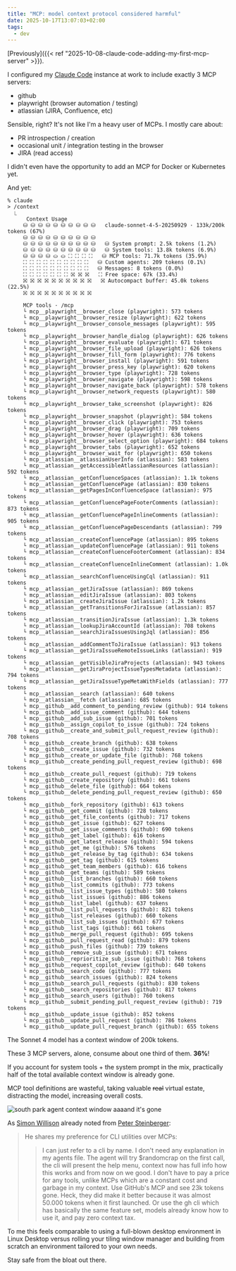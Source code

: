 ```yaml
---
title: "MCP: model context protocol considered harmful"
date: 2025-10-17T13:07:03+02:00
tags:
  - dev
---
```


[Previously]({{< ref "2025-10-08-claude-code-adding-my-first-mcp-server" >}}).

I configured my [Claude Code](https://www.claude.com/product/claude-code)
instance at work to include exactly 3 MCP servers:

- github
- playwright (browser automation / testing)
- atlassian (JIRA, Confluence, etc)

Sensible, right? It's not like I'm a heavy user of MCPs. I mostly care about:

- PR introspection / creation
- occasional unit / integration testing in the browser
- JIRA (read access)

I didn't even have the opportunity to add an MCP for Docker or Kubernetes yet.

And yet:

```
% claude
> /context
  ⎿
      Context Usage
     ⛁ ⛁ ⛁ ⛁ ⛁ ⛁ ⛁ ⛁ ⛁ ⛁   claude-sonnet-4-5-20250929 · 133k/200k tokens (67%)
     ⛁ ⛁ ⛁ ⛁ ⛁ ⛁ ⛁ ⛁ ⛁ ⛁
     ⛁ ⛁ ⛁ ⛁ ⛁ ⛁ ⛁ ⛁ ⛁ ⛁   ⛁ System prompt: 2.5k tokens (1.2%)
     ⛁ ⛁ ⛁ ⛁ ⛁ ⛁ ⛁ ⛁ ⛁ ⛁   ⛁ System tools: 13.8k tokens (6.9%)
     ⛁ ⛁ ⛁ ⛁ ⛀ ⛀ ⛶ ⛶ ⛶ ⛶   ⛁ MCP tools: 71.7k tokens (35.9%)
     ⛶ ⛶ ⛶ ⛶ ⛶ ⛶ ⛶ ⛶ ⛶ ⛶   ⛁ Custom agents: 209 tokens (0.1%)
     ⛶ ⛶ ⛶ ⛶ ⛶ ⛶ ⛶ ⛶ ⛶ ⛶   ⛁ Messages: 8 tokens (0.0%)
     ⛶ ⛶ ⛶ ⛶ ⛶ ⛶ ⛶ ⛝ ⛝ ⛝   ⛶ Free space: 67k (33.4%)
     ⛝ ⛝ ⛝ ⛝ ⛝ ⛝ ⛝ ⛝ ⛝ ⛝   ⛝ Autocompact buffer: 45.0k tokens (22.5%)
     ⛝ ⛝ ⛝ ⛝ ⛝ ⛝ ⛝ ⛝ ⛝ ⛝

     MCP tools · /mcp
     └ mcp__playwright__browser_close (playwright): 573 tokens
     └ mcp__playwright__browser_resize (playwright): 622 tokens
     └ mcp__playwright__browser_console_messages (playwright): 595 tokens
     └ mcp__playwright__browser_handle_dialog (playwright): 626 tokens
     └ mcp__playwright__browser_evaluate (playwright): 671 tokens
     └ mcp__playwright__browser_file_upload (playwright): 626 tokens
     └ mcp__playwright__browser_fill_form (playwright): 776 tokens
     └ mcp__playwright__browser_install (playwright): 591 tokens
     └ mcp__playwright__browser_press_key (playwright): 620 tokens
     └ mcp__playwright__browser_type (playwright): 728 tokens
     └ mcp__playwright__browser_navigate (playwright): 598 tokens
     └ mcp__playwright__browser_navigate_back (playwright): 578 tokens
     └ mcp__playwright__browser_network_requests (playwright): 580 tokens
     └ mcp__playwright__browser_take_screenshot (playwright): 826 tokens
     └ mcp__playwright__browser_snapshot (playwright): 584 tokens
     └ mcp__playwright__browser_click (playwright): 753 tokens
     └ mcp__playwright__browser_drag (playwright): 709 tokens
     └ mcp__playwright__browser_hover (playwright): 636 tokens
     └ mcp__playwright__browser_select_option (playwright): 684 tokens
     └ mcp__playwright__browser_tabs (playwright): 652 tokens
     └ mcp__playwright__browser_wait_for (playwright): 650 tokens
     └ mcp__atlassian__atlassianUserInfo (atlassian): 583 tokens
     └ mcp__atlassian__getAccessibleAtlassianResources (atlassian): 592 tokens
     └ mcp__atlassian__getConfluenceSpaces (atlassian): 1.1k tokens
     └ mcp__atlassian__getConfluencePage (atlassian): 830 tokens
     └ mcp__atlassian__getPagesInConfluenceSpace (atlassian): 975 tokens
     └ mcp__atlassian__getConfluencePageFooterComments (atlassian): 873 tokens
     └ mcp__atlassian__getConfluencePageInlineComments (atlassian): 905 tokens
     └ mcp__atlassian__getConfluencePageDescendants (atlassian): 799 tokens
     └ mcp__atlassian__createConfluencePage (atlassian): 895 tokens
     └ mcp__atlassian__updateConfluencePage (atlassian): 911 tokens
     └ mcp__atlassian__createConfluenceFooterComment (atlassian): 834 tokens
     └ mcp__atlassian__createConfluenceInlineComment (atlassian): 1.0k tokens
     └ mcp__atlassian__searchConfluenceUsingCql (atlassian): 911 tokens
     └ mcp__atlassian__getJiraIssue (atlassian): 869 tokens
     └ mcp__atlassian__editJiraIssue (atlassian): 803 tokens
     └ mcp__atlassian__createJiraIssue (atlassian): 1.2k tokens
     └ mcp__atlassian__getTransitionsForJiraIssue (atlassian): 857 tokens
     └ mcp__atlassian__transitionJiraIssue (atlassian): 1.3k tokens
     └ mcp__atlassian__lookupJiraAccountId (atlassian): 708 tokens
     └ mcp__atlassian__searchJiraIssuesUsingJql (atlassian): 856 tokens
     └ mcp__atlassian__addCommentToJiraIssue (atlassian): 913 tokens
     └ mcp__atlassian__getJiraIssueRemoteIssueLinks (atlassian): 919 tokens
     └ mcp__atlassian__getVisibleJiraProjects (atlassian): 943 tokens
     └ mcp__atlassian__getJiraProjectIssueTypesMetadata (atlassian): 794 tokens
     └ mcp__atlassian__getJiraIssueTypeMetaWithFields (atlassian): 777 tokens
     └ mcp__atlassian__search (atlassian): 640 tokens
     └ mcp__atlassian__fetch (atlassian): 685 tokens
     └ mcp__github__add_comment_to_pending_review (github): 914 tokens
     └ mcp__github__add_issue_comment (github): 644 tokens
     └ mcp__github__add_sub_issue (github): 701 tokens
     └ mcp__github__assign_copilot_to_issue (github): 724 tokens
     └ mcp__github__create_and_submit_pull_request_review (github): 708 tokens
     └ mcp__github__create_branch (github): 638 tokens
     └ mcp__github__create_issue (github): 732 tokens
     └ mcp__github__create_or_update_file (github): 768 tokens
     └ mcp__github__create_pending_pull_request_review (github): 698 tokens
     └ mcp__github__create_pull_request (github): 719 tokens
     └ mcp__github__create_repository (github): 661 tokens
     └ mcp__github__delete_file (github): 664 tokens
     └ mcp__github__delete_pending_pull_request_review (github): 650 tokens
     └ mcp__github__fork_repository (github): 613 tokens
     └ mcp__github__get_commit (github): 728 tokens
     └ mcp__github__get_file_contents (github): 717 tokens
     └ mcp__github__get_issue (github): 627 tokens
     └ mcp__github__get_issue_comments (github): 690 tokens
     └ mcp__github__get_label (github): 616 tokens
     └ mcp__github__get_latest_release (github): 594 tokens
     └ mcp__github__get_me (github): 576 tokens
     └ mcp__github__get_release_by_tag (github): 634 tokens
     └ mcp__github__get_tag (github): 615 tokens
     └ mcp__github__get_team_members (github): 616 tokens
     └ mcp__github__get_teams (github): 589 tokens
     └ mcp__github__list_branches (github): 660 tokens
     └ mcp__github__list_commits (github): 773 tokens
     └ mcp__github__list_issue_types (github): 580 tokens
     └ mcp__github__list_issues (github): 886 tokens
     └ mcp__github__list_label (github): 637 tokens
     └ mcp__github__list_pull_requests (github): 821 tokens
     └ mcp__github__list_releases (github): 660 tokens
     └ mcp__github__list_sub_issues (github): 677 tokens
     └ mcp__github__list_tags (github): 661 tokens
     └ mcp__github__merge_pull_request (github): 695 tokens
     └ mcp__github__pull_request_read (github): 879 tokens
     └ mcp__github__push_files (github): 739 tokens
     └ mcp__github__remove_sub_issue (github): 671 tokens
     └ mcp__github__reprioritize_sub_issue (github): 768 tokens
     └ mcp__github__request_copilot_review (github): 640 tokens
     └ mcp__github__search_code (github): 777 tokens
     └ mcp__github__search_issues (github): 824 tokens
     └ mcp__github__search_pull_requests (github): 830 tokens
     └ mcp__github__search_repositories (github): 817 tokens
     └ mcp__github__search_users (github): 760 tokens
     └ mcp__github__submit_pending_pull_request_review (github): 719 tokens
     └ mcp__github__update_issue (github): 852 tokens
     └ mcp__github__update_pull_request (github): 786 tokens
     └ mcp__github__update_pull_request_branch (github): 655 tokens
```

The Sonnet 4 model has a context window of 200k tokens.

These 3 MCP servers, alone, consume about one third of them. **36%**!

If you account for system tools + the system prompt in the mix, practically half
of the total available context window is already gone.

MCP tool definitions are wasteful, taking valuable ~~real~~ virtual estate,
distracting the model, increasing overall costs.

![south park agent context window aaaand it's gone](https://i.imgflip.com/a9djwa.jpg)

As [Simon Willison](https://simonwillison.net/2025/Oct/14/agentic-engineering/)
already noted from [Peter Steinberger](https://steipete.me/posts/just-talk-to-it):

> He shares my preference for CLI utilities over MCPs:
>
> > I can just refer to a cli by name. I don't need any explanation in my agents
> > file. The agent will try $randomcrap on the first call, the cli will present
> > the help menu, context now has full info how this works and from now on we
> > good. I don't have to pay a price for any tools, unlike MCPs which are a
> > constant cost and garbage in my context. Use GitHub's MCP and see 23k tokens
> > gone. Heck, they did make it better because it was almost 50.000 tokens when
> > it first launched. Or use the gh cli which has basically the same feature
> > set, models already know how to use it, and pay zero context tax.

To me this feels comparable to using a full-blown desktop environment in Linux
Desktop versus rolling your tiling window manager and building from scratch
an environment tailored to your own needs.

Stay safe from the bloat out there.
